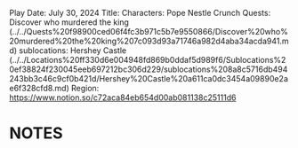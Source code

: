 

Play Date: July 30, 2024
Title: 
Characters: Pope Nestle Crunch 
Quests: Discover who murdered the king (../../Quests%20f98900ced06f4fc3b971c5b7e9550866/Discover%20who%20murdered%20the%20king%207c093d93a71746a982d4aba34acda941.md)
sublocations: Hershey Castle (../../Locations%20ff330d6e004948fd869b0ddaf5d989f6/Sublocations%20ef38824f230045eeb697212bc306d229/sublocations%208a8c5716db494243bb3c46c9cf0b421d/Hershey%20Castle%20a611ca0dc3454a09890e2ae6f328cfd8.md)
Region: https://www.notion.so/c72aca84eb654d00ab081138c25111d6

# NOTES